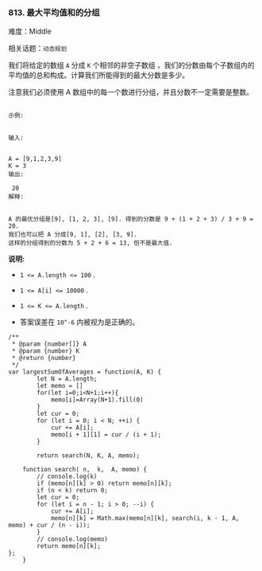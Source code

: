 ### 813. 最大平均值和的分组

难度：Middle

相关话题：`动态规划`

我们将给定的数组 `A` 分成 `K` 个相邻的非空子数组 ，我们的分数由每个子数组内的平均值的总和构成。计算我们所能得到的最大分数是多少。



注意我们必须使用 A 数组中的每一个数进行分组，并且分数不一定需要是整数。



```

示例:


输入:

 
A = [9,1,2,3,9]
K = 3
输出:

 20
解释:

 
A 的最优分组是[9], [1, 2, 3], [9]. 得到的分数是 9 + (1 + 2 + 3) / 3 + 9 = 20.
我们也可以把 A 分成[9, 1], [2], [3, 9].
这样的分组得到的分数为 5 + 2 + 6 = 13, 但不是最大值.
```


**说明:** 




* `1 <= A.length <= 100` .

* `1 <= A[i] <= 10000` .

* `1 <= K <= A.length` .

* 答案误差在 `10^-6` 内被视为是正确的。




```
/**
 * @param {number[]} A
 * @param {number} K
 * @return {number}
 */
var largestSumOfAverages = function(A, K) {
        let N = A.length;
        let memo = []
        for(let i=0;i<N+1;i++){
            memo[i]=Array(N+1).fill(0)
        }
        let cur = 0;
        for (let i = 0; i < N; ++i) {
            cur += A[i];
            memo[i + 1][1] = cur / (i + 1);
        }
    
        return search(N, K, A, memo);
    
    function search( n,  k,  A, memo) {
        // console.log(k)
        if (memo[n][k] > 0) return memo[n][k];
        if (n < k) return 0;
        let cur = 0;
        for (let i = n - 1; i > 0; --i) {
            cur += A[i];
            memo[n][k] = Math.max(memo[n][k], search(i, k - 1, A, memo) + cur / (n - i));
        }
        // console.log(memo)
        return memo[n][k];
};
    }

   
```

